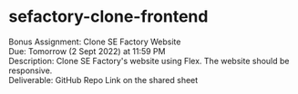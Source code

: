 # sefactory-clone-frontend

Bonus Assignment: Clone SE Factory Website<br/>
Due: Tomorrow (2 Sept 2022) at 11:59 PM<br/>
Description: Clone SE Factory's website using Flex. The website should be responsive.<br/>
Deliverable: GitHub Repo Link on the shared sheet<br/>
